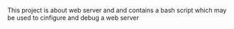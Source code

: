 This project is about web server and and contains a bash script which may be used to cinfigure and debug a web server
